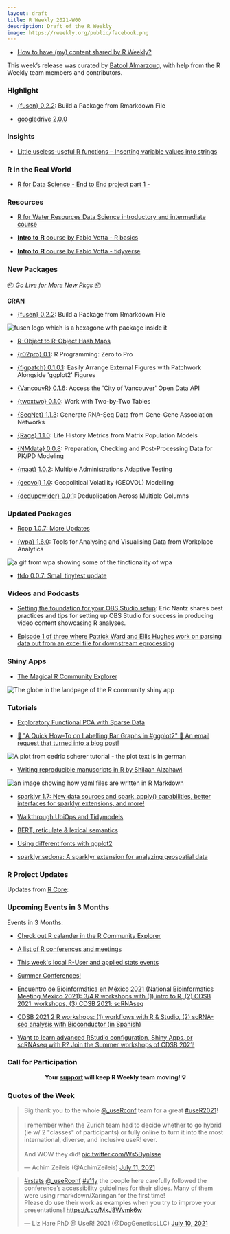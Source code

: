 ```yaml
---
layout: draft
title: R Weekly 2021-W00
description: Draft of the R Weekly
image: https://rweekly.org/public/facebook.png
---
```



+ [How to have (my) content shared by R Weekly?](https://github.com/rweekly/rweekly.org#how-to-have-my-content-shared-by-r-weekly)

This week’s release was curated by [Batool Almarzouq](https://github.com/BatoolMM), with help from the R Weekly team members and contributors.


###  Highlight

+ [{fusen} 0.2.2](https://cran.r-project.org/package=fusen): Build a Package from Rmarkdown File

+ [googledrive 2.0.0](https://www.tidyverse.org/blog/2021/07/googledrive-2-0-0/)


### Insights

+ [Little useless-useful R functions – Inserting variable values into strings](https://tomaztsql.wordpress.com/2021/07/09/little-useless-useful-r-functions-inserting-variable-values-into-strings/)


### R in the Real World

+ [R for Data Science - End to End project part 1 - ](https://www.fairanalytics.net/blog/2021/05/01/end-to-end-r-based-prod-projects/) 


###  Resources

+ [R for Water Resources Data Science introductory and intermediate course](https://r4wrds.com/)

+ [𝐈𝐧𝐭𝐫𝐨 𝐭𝐨 𝐑 course by Fabio Votta - R basics](tinyurl.com/ds3rintro1)

+ [𝐈𝐧𝐭𝐫𝐨 𝐭𝐨 𝐑 course by Fabio Votta - tidyverse](inyurl.com/ds3rintro2)


###  New Packages

<p class="added-hostname"><a href="https://rweekly.org/live" target="_blank" class="externalLink">📦 <i>Go Live for More New Pkgs</i> 📦</a></p>

**CRAN**

+ [{fusen} 0.2.2](https://cran.r-project.org/package=fusen): Build a Package from Rmarkdown File

![fusen logo which is a hexagone with package inside it](https://raw.githubusercontent.com/rweekly/image/master/2021-07-12/logo-fuset.png)

+ [R-Object to R-Object Hash Maps]( https://CRAN.R-project.org/package=r2r) 

+ [{r02pro} 0.1](https://cran.r-project.org/package=r02pro): R Programming: Zero to Pro

+ [{figpatch} 0.1.0.1](https://cran.r-project.org/package=figpatch): Easily Arrange External Figures with Patchwork Alongside
'ggplot2' Figures

+ [{VancouvR} 0.1.6](https://cran.r-project.org/package=VancouvR): Access the 'City of Vancouver' Open Data API

+ [{twoxtwo} 0.1.0](https://cran.r-project.org/package=twoxtwo): Work with Two-by-Two Tables

+ [{SeqNet} 1.1.3](https://cran.r-project.org/package=SeqNet): Generate RNA-Seq Data from Gene-Gene Association Networks

+ [{Rage} 1.1.0](https://cran.r-project.org/package=Rage): Life History Metrics from Matrix Population Models

+ [{NMdata} 0.0.8](https://cran.r-project.org/package=NMdata): Preparation, Checking and Post-Processing Data for PK/PD
Modeling

+ [{maat} 1.0.2](https://cran.r-project.org/package=maat): Multiple Administrations Adaptive Testing

+ [{geovol} 1.0](https://cran.r-project.org/package=geovol): Geopolitical Volatility (GEOVOL) Modelling

+ [{dedupewider} 0.0.1](https://cran.r-project.org/package=dedupewider): Deduplication Across Multiple Columns

### Updated Packages

+ [Rcpp 1.0.7: More Updates](http://dirk.eddelbuettel.com/blog/2021/07/07#rcpp_1.0.7)

+ [{wpa} 1.6.0](https://cran.r-project.org/package=wpa): Tools for Analysing and Visualising Data from Workplace Analytics 

![a gif from wpa showing some of the finctionality of wpa](https://raw.githubusercontent.com/rweekly/image/master/2021-07-12/wpa.gif)

+ [ttdo 0.0.7: Small tinytest update](http://dirk.eddelbuettel.com/blog/2021/07/06#ttdo_0.0.7)


###  Videos and Podcasts

+ [Setting the foundation for your OBS Studio setup](https://www.youtube.com/watch?v=fkvQ_lAGvFQ): Eric Nantz shares best practices and tips for setting up OBS Studio for success in producing video content showcasing R analyses.

+ [Episode 1 of three where Patrick Ward and Ellis Hughes work on parsing data out from an excel file for downstream eprocessing](https://bit.ly/TidyX_Ep64) 


### Shiny Apps

+ [The Magical R Community Explorer](https://r-community.org/usergroups/)

![The globe in the landpage of the R community shiny app](https://raw.githubusercontent.com/rweekly/image/master/2021-07-12/globe.png)


###  Tutorials

+ [Exploratory Functional PCA  with Sparse Data](https://rviews.rstudio.com/2021/07/08/exploratory-fda-with-sparse-data/)

+ [📢 "A Quick How-To on Labelling Bar Graphs in #ggplot2" 🔗 An email request that turned into a blog post!](https://www.cedricscherer.com/2021/07/05/a-quick-how-to-on-labelling-bar-graphs-in-ggplot2/)

![A plot from cedric scherer tutorial - the plot text is in german](https://raw.githubusercontent.com/rweekly/image/master/2021-07-12/csher_tutorila.png)

+ [Writing reproducible manuscripts in R by Shilaan Alzahawi](https://shilaan.rbind.io/post/writing-reproducible-manuscripts-in-r/)

![an image showing how yaml files are written in R Markdown](https://raw.githubusercontent.com/rweekly/image/master/2021-07-12/reproducible-tutorial.png)

+ [sparklyr 1.7: New data sources and spark_apply() capabilities, better interfaces for sparklyr extensions, and more!](https://blogs.rstudio.com/tensorflow/posts/2021-07-06-sparklyr-1.7.0-released)

+ [Walkthrough UbiOps and Tidymodels](https://blog.rmhogervorst.nl/blog/2021/07/06/walkthrough-ubiops-and-tidymodels/)

+ [BERT, reticulate & lexical semantics](https://jtimm.net/2021/07/09/bert-reticulate-lexical-semantics/)

+ [Using different fonts with ggplot2](https://statisticaloddsandends.wordpress.com/2021/07/08/using-different-fonts-with-ggplot2/)

+ [sparklyr.sedona: A sparklyr extension for analyzing geospatial data](https://blogs.rstudio.com/tensorflow/posts/2021-07-07-sparklyr-sedona)


<!--<div class="post-more-begin></div><div class="post-more-end"></div>-->

###  R Project Updates

Updates from [R Core](http://developer.r-project.org/blosxom.cgi/R-devel/NEWS):


###  Upcoming Events in 3 Months

Events in 3 Months:

+ [Check out R calander in the R Community Explorer](https://r-community.org/events/calendar/)

+ [A list of R conferences and meetings](https://jumpingrivers.github.io/meetingsR/virtual-events.html)

+ [This week's local R-User and applied stats events](https://community.rstudio.com/c/irl)

+ [Summer Conferences!](https://rviews.rstudio.com/2021/06/17/summer-conferences/)

+ [Encuentro de Bioinformática en México 2021 (National Bioinformatics Meeting Mexico 2021): 3/4 R workshops with (1) intro to R, (2) CDSB 2021: workshops, (3) CDSB 2021: scRNAseq](http://congresos.nnb.unam.mx/EBM2021/) 

+ [CDSB 2021 2 R workshops: (1) workflows with R & Studio, (2) scRNA-seq analysis with Bioconductor (in Spanish)](https://comunidadbioinfo.github.io/post/cdsb-2021-workshops/) 

+ [Want to learn advanced RStudio configuration, Shiny Apps, or scRNAseq with R? Join the Summer workshops of CDSB 2021!](https://congresos.nnb.unam.mx/EBM2021/) 


###  Call for Participation


<p class="hide-support added-hostname support-rweekly" style="text-align: center;font-weight: bold;">Your <a class="non-visited externalLink" href="https://www.patreon.com/rweekly" onclick="pas(this)">support</a> will keep R Weekly team moving! 💡</p>

###  Quotes of the Week

<blockquote class="twitter-tweet"><p lang="en" dir="ltr">Big thank you to the whole <a href="https://twitter.com/_useRconf?ref_src=twsrc%5Etfw">@_useRconf</a> team for a great <a href="https://twitter.com/hashtag/useR2021?src=hash&amp;ref_src=twsrc%5Etfw">#useR2021</a>!<br><br>I remember when the Zurich team had to decide whether to go hybrid (ie w/ 2 &quot;classes&quot; of participants) or fully online to turn it into the most international, diverse, and inclusive useR! ever.<br><br>And WOW they did! <a href="https://t.co/Ws5Dynlsse">pic.twitter.com/Ws5Dynlsse</a></p>&mdash; Achim Zeileis (@AchimZeileis) <a href="https://twitter.com/AchimZeileis/status/1414241171887595521?ref_src=twsrc%5Etfw">July 11, 2021</a></blockquote> <script async src="https://platform.twitter.com/widgets.js" charset="utf-8"></script>

<blockquote class="twitter-tweet"><p lang="en" dir="ltr"><a href="https://twitter.com/hashtag/rstats?src=hash&amp;ref_src=twsrc%5Etfw">#rstats</a> <a href="https://twitter.com/_useRconf?ref_src=twsrc%5Etfw">@_useRconf</a> <a href="https://twitter.com/hashtag/a11y?src=hash&amp;ref_src=twsrc%5Etfw">#a11y</a> the people here carefully followed the conference’s accessibility guidelines for their slides. Many of them were using rmarkdown/Xaringan for the first time!<br>Please do use their work as examples when you try to improve your presentations! <a href="https://t.co/MxJ8Wvmk6w">https://t.co/MxJ8Wvmk6w</a></p>&mdash; Liz Hare PhD @ UseR! 2021 (@DogGeneticsLLC) <a href="https://twitter.com/DogGeneticsLLC/status/1413692662285279241?ref_src=twsrc%5Etfw">July 10, 2021</a></blockquote> <script async src="https://platform.twitter.com/widgets.js" charset="utf-8"></script>


